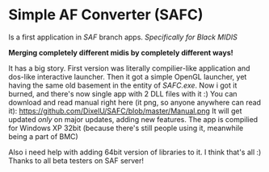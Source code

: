 Simple AF Converter (SAFC)
==========================

Is a first application in *SAF* branch apps. *Specifically for Black MIDIS*

**Merging completely different midis by completely different ways!**

It has a big story. First version was literally compilier-like application and dos-like interactive launcher. Then it got a simple OpenGL launcher, yet having the same old basement in the entity of *SAFC.exe*. Now i got it burned, and there's now single app with 2 DLL files with it :)
You can download and read manual right here (it png, so anyone anywhere can read it): https://github.com/DixelU/SAFC/blob/master/Manual.png It will get updated *only* on major updates, adding new features.
The app is compilied for Windows XP 32bit (because there's still people using it, meanwhile being a part of BMC)

Also i need help with adding 64bit version of libraries to it. I think that's all :)
Thanks to all beta testers on SAF server! 
